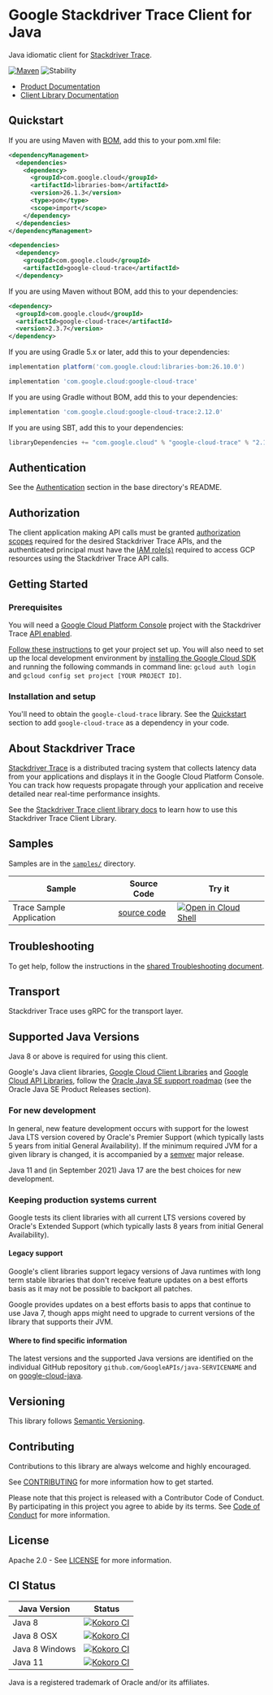 # Google Stackdriver Trace Client for Java

Java idiomatic client for [Stackdriver Trace][product-docs].

[![Maven][maven-version-image]][maven-version-link]
![Stability][stability-image]

- [Product Documentation][product-docs]
- [Client Library Documentation][javadocs]


## Quickstart

If you are using Maven with [BOM][libraries-bom], add this to your pom.xml file:

```xml
<dependencyManagement>
  <dependencies>
    <dependency>
      <groupId>com.google.cloud</groupId>
      <artifactId>libraries-bom</artifactId>
      <version>26.1.3</version>
      <type>pom</type>
      <scope>import</scope>
    </dependency>
  </dependencies>
</dependencyManagement>

<dependencies>
  <dependency>
    <groupId>com.google.cloud</groupId>
    <artifactId>google-cloud-trace</artifactId>
  </dependency>

```

If you are using Maven without BOM, add this to your dependencies:


```xml
<dependency>
  <groupId>com.google.cloud</groupId>
  <artifactId>google-cloud-trace</artifactId>
  <version>2.3.7</version>
</dependency>

```

If you are using Gradle 5.x or later, add this to your dependencies:

```Groovy
implementation platform('com.google.cloud:libraries-bom:26.10.0')

implementation 'com.google.cloud:google-cloud-trace'
```
If you are using Gradle without BOM, add this to your dependencies:

```Groovy
implementation 'com.google.cloud:google-cloud-trace:2.12.0'
```

If you are using SBT, add this to your dependencies:

```Scala
libraryDependencies += "com.google.cloud" % "google-cloud-trace" % "2.12.0"
```

## Authentication

See the [Authentication][authentication] section in the base directory's README.

## Authorization

The client application making API calls must be granted [authorization scopes][auth-scopes] required for the desired Stackdriver Trace APIs, and the authenticated principal must have the [IAM role(s)][predefined-iam-roles] required to access GCP resources using the Stackdriver Trace API calls.

## Getting Started

### Prerequisites

You will need a [Google Cloud Platform Console][developer-console] project with the Stackdriver Trace [API enabled][enable-api].

[Follow these instructions][create-project] to get your project set up. You will also need to set up the local development environment by
[installing the Google Cloud SDK][cloud-sdk] and running the following commands in command line:
`gcloud auth login` and `gcloud config set project [YOUR PROJECT ID]`.

### Installation and setup

You'll need to obtain the `google-cloud-trace` library.  See the [Quickstart](#quickstart) section
to add `google-cloud-trace` as a dependency in your code.

## About Stackdriver Trace


[Stackdriver Trace][product-docs] is a distributed tracing system that collects latency data from your applications and displays it in the Google Cloud Platform Console. You can track how requests propagate through your application and receive detailed near real-time performance insights.

See the [Stackdriver Trace client library docs][javadocs] to learn how to
use this Stackdriver Trace Client Library.





## Samples

Samples are in the [`samples/`](https://github.com/googleapis/java-trace/tree/main/samples) directory.

| Sample                      | Source Code                       | Try it |
| --------------------------- | --------------------------------- | ------ |
| Trace Sample Application | [source code](https://github.com/googleapis/java-trace/blob/main/samples/native-image-sample/src/main/java/trace/TraceSampleApplication.java) | [![Open in Cloud Shell][shell_img]](https://console.cloud.google.com/cloudshell/open?git_repo=https://github.com/googleapis/java-trace&page=editor&open_in_editor=samples/native-image-sample/src/main/java/trace/TraceSampleApplication.java) |



## Troubleshooting

To get help, follow the instructions in the [shared Troubleshooting document][troubleshooting].

## Transport

Stackdriver Trace uses gRPC for the transport layer.

## Supported Java Versions

Java 8 or above is required for using this client.

Google's Java client libraries,
[Google Cloud Client Libraries][cloudlibs]
and
[Google Cloud API Libraries][apilibs],
follow the
[Oracle Java SE support roadmap][oracle]
(see the Oracle Java SE Product Releases section).

### For new development

In general, new feature development occurs with support for the lowest Java
LTS version covered by  Oracle's Premier Support (which typically lasts 5 years
from initial General Availability). If the minimum required JVM for a given
library is changed, it is accompanied by a [semver][semver] major release.

Java 11 and (in September 2021) Java 17 are the best choices for new
development.

### Keeping production systems current

Google tests its client libraries with all current LTS versions covered by
Oracle's Extended Support (which typically lasts 8 years from initial
General Availability).

#### Legacy support

Google's client libraries support legacy versions of Java runtimes with long
term stable libraries that don't receive feature updates on a best efforts basis
as it may not be possible to backport all patches.

Google provides updates on a best efforts basis to apps that continue to use
Java 7, though apps might need to upgrade to current versions of the library
that supports their JVM.

#### Where to find specific information

The latest versions and the supported Java versions are identified on
the individual GitHub repository `github.com/GoogleAPIs/java-SERVICENAME`
and on [google-cloud-java][g-c-j].

## Versioning


This library follows [Semantic Versioning](http://semver.org/).



## Contributing


Contributions to this library are always welcome and highly encouraged.

See [CONTRIBUTING][contributing] for more information how to get started.

Please note that this project is released with a Contributor Code of Conduct. By participating in
this project you agree to abide by its terms. See [Code of Conduct][code-of-conduct] for more
information.


## License

Apache 2.0 - See [LICENSE][license] for more information.

## CI Status

Java Version | Status
------------ | ------
Java 8 | [![Kokoro CI][kokoro-badge-image-2]][kokoro-badge-link-2]
Java 8 OSX | [![Kokoro CI][kokoro-badge-image-3]][kokoro-badge-link-3]
Java 8 Windows | [![Kokoro CI][kokoro-badge-image-4]][kokoro-badge-link-4]
Java 11 | [![Kokoro CI][kokoro-badge-image-5]][kokoro-badge-link-5]

Java is a registered trademark of Oracle and/or its affiliates.

[product-docs]: https://cloud.google.com/trace/docs/
[javadocs]: https://cloud.google.com/java/docs/reference/google-cloud-trace/latest/history
[kokoro-badge-image-1]: http://storage.googleapis.com/cloud-devrel-public/java/badges/java-trace/java7.svg
[kokoro-badge-link-1]: http://storage.googleapis.com/cloud-devrel-public/java/badges/java-trace/java7.html
[kokoro-badge-image-2]: http://storage.googleapis.com/cloud-devrel-public/java/badges/java-trace/java8.svg
[kokoro-badge-link-2]: http://storage.googleapis.com/cloud-devrel-public/java/badges/java-trace/java8.html
[kokoro-badge-image-3]: http://storage.googleapis.com/cloud-devrel-public/java/badges/java-trace/java8-osx.svg
[kokoro-badge-link-3]: http://storage.googleapis.com/cloud-devrel-public/java/badges/java-trace/java8-osx.html
[kokoro-badge-image-4]: http://storage.googleapis.com/cloud-devrel-public/java/badges/java-trace/java8-win.svg
[kokoro-badge-link-4]: http://storage.googleapis.com/cloud-devrel-public/java/badges/java-trace/java8-win.html
[kokoro-badge-image-5]: http://storage.googleapis.com/cloud-devrel-public/java/badges/java-trace/java11.svg
[kokoro-badge-link-5]: http://storage.googleapis.com/cloud-devrel-public/java/badges/java-trace/java11.html
[stability-image]: https://img.shields.io/badge/stability-stable-green
[maven-version-image]: https://img.shields.io/maven-central/v/com.google.cloud/google-cloud-trace.svg
[maven-version-link]: https://search.maven.org/search?q=g:com.google.cloud%20AND%20a:google-cloud-trace&core=gav
[authentication]: https://github.com/googleapis/google-cloud-java#authentication
[auth-scopes]: https://developers.google.com/identity/protocols/oauth2/scopes
[predefined-iam-roles]: https://cloud.google.com/iam/docs/understanding-roles#predefined_roles
[iam-policy]: https://cloud.google.com/iam/docs/overview#cloud-iam-policy
[developer-console]: https://console.developers.google.com/
[create-project]: https://cloud.google.com/resource-manager/docs/creating-managing-projects
[cloud-sdk]: https://cloud.google.com/sdk/
[troubleshooting]: https://github.com/googleapis/google-cloud-common/blob/main/troubleshooting/readme.md#troubleshooting
[contributing]: https://github.com/googleapis/java-trace/blob/main/CONTRIBUTING.md
[code-of-conduct]: https://github.com/googleapis/java-trace/blob/main/CODE_OF_CONDUCT.md#contributor-code-of-conduct
[license]: https://github.com/googleapis/java-trace/blob/main/LICENSE

[enable-api]: https://console.cloud.google.com/flows/enableapi?apiid=cloudtrace.googleapis.com
[libraries-bom]: https://github.com/GoogleCloudPlatform/cloud-opensource-java/wiki/The-Google-Cloud-Platform-Libraries-BOM
[shell_img]: https://gstatic.com/cloudssh/images/open-btn.png

[semver]: https://semver.org/
[cloudlibs]: https://cloud.google.com/apis/docs/client-libraries-explained
[apilibs]: https://cloud.google.com/apis/docs/client-libraries-explained#google_api_client_libraries
[oracle]: https://www.oracle.com/java/technologies/java-se-support-roadmap.html
[g-c-j]: http://github.com/googleapis/google-cloud-java
